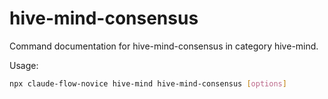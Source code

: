 # hive-mind-consensus

Command documentation for hive-mind-consensus in category hive-mind.

Usage:
```bash
npx claude-flow-novice hive-mind hive-mind-consensus [options]
```
